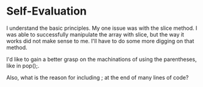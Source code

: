 # Self-Evaluation

I understand the basic principles. My one issue was with the slice method.
I was able to successfully manipulate the array with slice, but the way it works
did not make sense to me. I'll have to do some more digging on that method.

I'd like to gain a better grasp on the machinations of using the parentheses,
like in pop();.

Also, what is the reason for including ; at the end of many lines of code?
